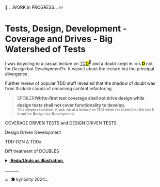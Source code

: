 🚧 ...WORK in PROGRESS... ✏️

# Tests, Design, Development - Coverage and Drives - Big Watershed of Tests

I was bicycling to a casual lecture on [TD<mark>D</mark>](https://en.wikipedia.org/wiki/Test-driven_development)<sup>🔗</sup> and a doubt crept in: «Is <mark><b>D</b></mark> not for _Design_ but _Development_?». It wasn't about the lecture but the principal divergence.

Further review of popular TDD stuff revealed that the shadow of doubt was from thickish clouds of oncoming content refactoring.

> SPOILER❗**Write-first test coverage shall not drive design while design tests shall not cover functionality to develop.**\
<sub>This simple revelation struck me at a lecture on TDD when I realized that the last D is not for **D**esign but **D**evelopment.</sub>

COVERAGE DRIVEN TESTS and DESIGN DRIVEN TESTS

Design Driven Development

TDD-DZN Δ
TDDx

Diff treatment of DOUBLES

<details><summary><b><ins>&nbsp;Redo/Undo as illustration&nbsp;</ins></b></summary>

\_______

</details>

\_______

 🔚 &nbsp;🌘 kyriosity 2024...
